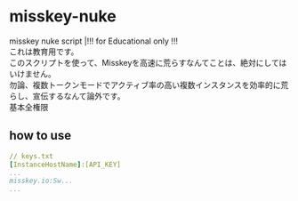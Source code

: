 # misskey-nuke

misskey nuke script |!!! for Educational only !!!  
これは教育用です。  
このスクリプトを使って、Misskeyを高速に荒らすなんてことは、絶対にしてはいけません。  
勿論、複数トークンモードでアクティブ率の高い複数インスタンスを効率的に荒らし、宣伝するなんて論外です。  
基本全権限

## how to use

```yaml
// keys.txt
[InstanceHostName]:[API_KEY]
...
misskey.io:Sw...
...
```
